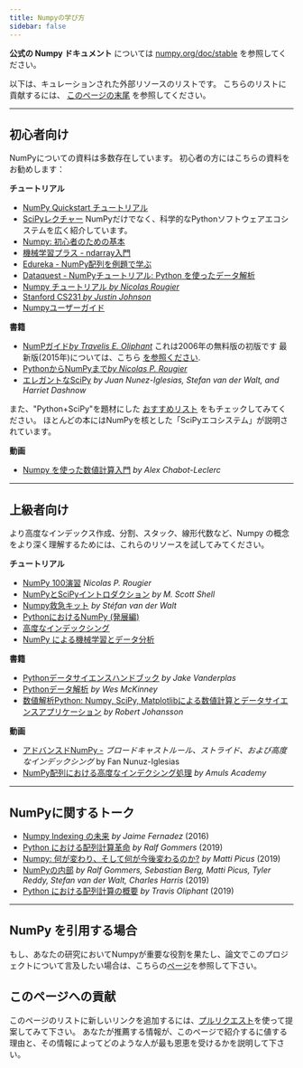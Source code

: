 ```yaml
---
title: Numpyの学び方
sidebar: false
---
```


**公式の Numpy ドキュメント** については [numpy.org/doc/stable](https://numpy.org/doc/stable) を参照してください。

以下は、キュレーションされた外部リソースのリストです。 こちらのリストに貢献するには、 [このページの末尾](#add-to-this-list) を参照してください。
***

## 初心者向け

NumPyについての資料は多数存在しています。 初心者の方にはこちらの資料をお勧めします：

<i class="fas fa-chalkboard"></i> **チュートリアル**

* [NumPy Quickstart チュートリアル](https://numpy.org/devdocs/user/quickstart.html)
* [SciPyレクチャー](https://scipy-lectures.org/) NumPyだけでなく、科学的なPythonソフトウェアエコシステムを広く紹介しています。
* [Numpy: 初心者のための基本](https://numpy.org/devdocs/user/absolute_beginners.html)
* [機械学習プラス - ndarray入門](https://www.machinelearningplus.com/python/numpy-tutorial-part1-array-python-examples/)
* [Edureka - NumPy配列を例題で学ぶ ](https://www.edureka.co/blog/python-numpy-tutorial/)
* [Dataquest - NumPyチュートリアル: Python を使ったデータ解析](https://www.dataquest.io/blog/numpy-tutorial-python/)
* [Numpy チュートリアル *by Nicolas Rougier*](https://github.com/rougier/numpy-tutorial)
* [Stanford CS231 *by Justin Johnson*](http://cs231n.github.io/python-numpy-tutorial/)
* [Numpyユーザーガイド](https://numpy.org/devdocs)

<i class="fas fa-book"></i> **書籍**

* [NumPガイド*by Travelis E. Oliphant*](http://web.mit.edu/dvp/Public/numpybook.pdf) これは2006年の無料版の初版です 最新版(2015年)については、こちら [を参照ください](https://www.barnesandnoble.com/w/guide-to-numpy-travis-e-oliphant-phd/1122853007).
* [PythonからNumPyまで*by Nicolas P. Rougier*](https://www.labri.fr/perso/nrougier/from-python-to-numpy/)
* [エレガントなSciPy](https://www.amazon.com/Elegant-SciPy-Art-Scientific-Python/dp/1491922877) *by Juan Nunez-Iglesias, Stefan van der Walt, and Harriet Dashnow*

また、"Python+SciPy"を題材にした [おすすめリスト](https://www.goodreads.com/shelf/show/python-scipy) をもチェックしてみてください。 ほとんどの本にはNumPyを核とした「SciPyエコシステム」が説明されています。

<i class="far fa-file-video"></i> **動画**

* [Numpy を使った数値計算入門](http://youtu.be/ZB7BZMhfPgk) *by Alex Chabot-Leclerc*

***

## 上級者向け

より高度なインデックス作成、分割、スタック、線形代数など、Numpy の概念をより深く理解するためには、これらのリソースを試してみてください。

<i class="fas fa-chalkboard"></i> **チュートリアル**

* [NumPy 100演習](http://www.labri.fr/perso/nrougier/teaching/numpy.100/index.html) *Nicolas P. Rougier*
* [NumPyとSciPyイントロダクション](https://engineering.ucsb.edu/~shell/che210d/numpy.pdf) *by M. Scott Shell*
* [Numpy救急キット](http://mentat.za.net/numpy/numpy_advanced_slides/) *by Stéfan van der Walt*
* [PythonにおけるNumPy (発展編)](https://www.geeksforgeeks.org/numpy-python-set-2-advanced/)
* [高度なインデックシング](https://www.tutorialspoint.com/numpy/numpy_advanced_indexing.htm)
* [NumPy による機械学習とデータ分析](https://www.machinelearningplus.com/python/numpy-tutorial-python-part2/)

<i class="fas fa-book"></i> **書籍**

* [Pythonデータサイエンスハンドブック](https://www.amazon.com/Python-Data-Science-Handbook-Essential/dp/1491912057) *by Jake Vanderplas*
* [Pythonデータ解析](https://www.amazon.com/Python-Data-Analysis-Wrangling-IPython/dp/1491957662) *by Wes McKinney*
* [数値解析Python: Numpy, SciPy, Matplotlibによる数値計算とデータサイエンスアプリケーション](https://www.amazon.com/Numerical-Python-Scientific-Applications-Matplotlib/dp/1484242459) *by Robert Johansson*

<i class="far fa-file-video"></i> **動画**

* [アドバンスドNumPy -](https://www.youtube.com/watch?v=cYugp9IN1-Q) *ブロードキャストルール、ストライド、および高度なインデックシング* by Fan Nunuz-Iglesias
* [NumPy配列における高度なインデクシング処理](https://www.youtube.com/watch?v=2WTDrSkQBng) *by Amuls Academy*

***

## NumPyに関するトーク

* [Numpy Indexing の未来](https://www.youtube.com/watch?v=o0EacbIbf58) *by Jaime Fernadez* (2016)
* [Python における配列計算革命](https://www.youtube.com/watch?v=HVLPJnvInzM&t=10s) *by Ralf Gommers* (2019)
* [Numpy: 何が変わり、そして何が今後変わるのか?](https://www.youtube.com/watch?v=YFLVQFjRmPY) *by Matti Picus* (2019)
* [NumPyの内部](https://www.youtube.com/watch?v=dBTJD_FDVjU) *by Ralf Gommers, Sebastian Berg, Matti Picus, Tyler Reddy, Stefan van der Walt, Charles Harris* (2019)
* [Python における配列計算の概要](https://www.youtube.com/watch?v=f176j2g2eNc) *by Travis Oliphant* (2019)

***

## NumPy を引用する場合

もし、あなたの研究においてNumpyが重要な役割を果たし、論文でこのプロジェクトについて言及したい場合は、こちらの[ページ](/citing-numpy)を参照して下さい。

## このページへの貢献

<a name="add-to-this-list"></a>
このページのリストに新しいリンクを追加するには、[プルリクエスト](https://github.com/numpy/numpy.org/blob/master/content/en/learn.md)を使って提案してみて下さい。 あなたが推薦する情報が、このページで紹介するに値する理由と、その情報によってどのような人が最も恩恵を受けるかを説明して下さい。
